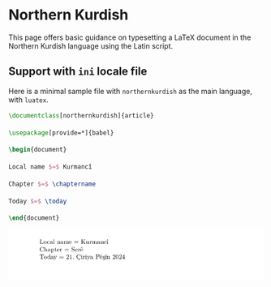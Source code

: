 # Northern Kurdish

This page offers basic guidance on typesetting a LaTeX document in the
Northern Kurdish language using the Latin script.

## Support with `ini` locale file

Here is a minimal sample file with `northernkurdish` as the main language, with `luatex`.

```tex
\documentclass[northernkurdish]{article}

\usepackage[provide=*]{babel}

\begin{document}

Local name $=$ Kurmancî

Chapter $=$ \chaptername

Today $=$ \today

\end{document}
```

![](../media/locale-northernkurdish.png)